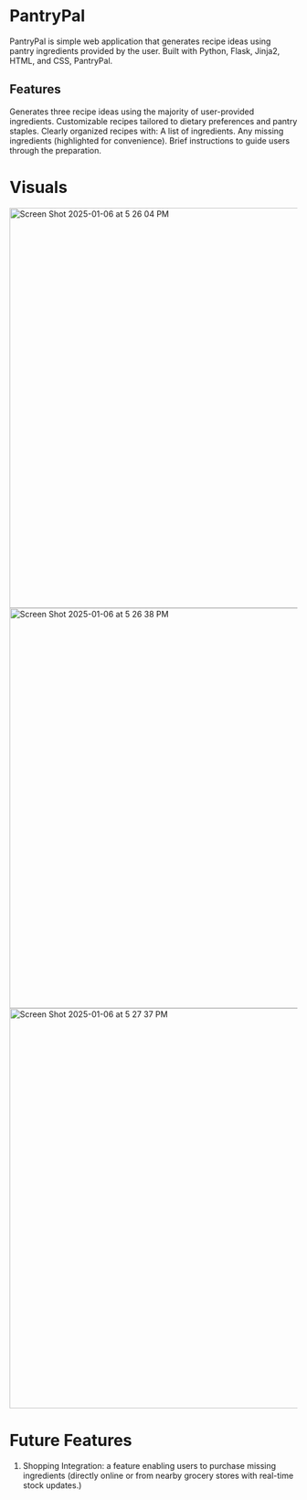 
# PantryPal
PantryPal is simple web application that generates recipe ideas using pantry ingredients provided by the user. 
Built with Python, Flask, Jinja2, HTML, and CSS, PantryPal.

## Features
Generates three recipe ideas using the majority of user-provided ingredients.
Customizable recipes tailored to dietary preferences and pantry staples.
Clearly organized recipes with:
A list of ingredients.
Any missing ingredients (highlighted for convenience).
Brief instructions to guide users through the preparation.

# Visuals
<img width="700" alt="Screen Shot 2025-01-06 at 5 26 04 PM" src="https://github.com/user-attachments/assets/0198502f-a95d-4c55-b347-34305b209942" />
<img width="700" alt="Screen Shot 2025-01-06 at 5 26 38 PM" src="https://github.com/user-attachments/assets/929b647b-b3a9-40a2-9b9d-aa614b627260" />
<img width="700" alt="Screen Shot 2025-01-06 at 5 27 37 PM" src="https://github.com/user-attachments/assets/ec89246a-8edd-499e-8209-1918830213b6" />

# Future Features
1. Shopping Integration: a feature enabling users to purchase missing ingredients (directly online or 
from nearby grocery stores with real-time stock updates.)
